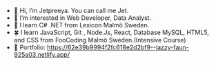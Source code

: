 - 👋 Hi, I’m Jetpreeya. You can call me Jet. 
- 👀 I’m interested in Web Developer, Data Analyst.
- 🌱 I learn C# .NET from Lexicon Malmö Sweden.
- 🍀 I learn JavaScript, Git , Node.Js, React, Database MySQL, HTML5, and CSS from FooCoding Malmö Sweden.(Intensive Course)
- 📃 Portfolio: https://62e39b9994f2fc618e2d2bf9--jazzy-faun-925a03.netlify.app/


<!---
Jetpreeya/Jetpreeya is a ✨ special ✨ repository because its `README.md` (this file) appears on your GitHub profile.
You can click the Preview link to take a look at your changes.
--->

